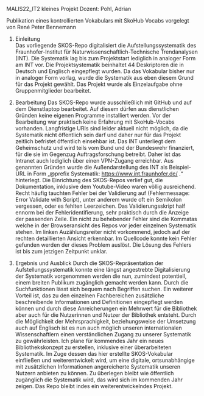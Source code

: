 MALIS22_IT2 kleines Projekt 
Dozent: Pohl, Adrian

Publikation eines kontrollierten Vokabulars mit SkoHub Vocabs
vorgelegt von René Peter Bennemann


1. Einleitung      
Das vorliegende SKOS-Repo digitalisiert die Aufstellungssystematik des Fraunhofer-Institut für Naturwissenschaftlich-Technische Trendanalysen (INT). Die Systematik lag bis zum Projektstart lediglich in analoger Form am INT vor. Die Projektsystematik beinhaltet 44 Deskriptoren die in Deutsch und Englisch eingepflegt wurden. Da das Vokabular bisher nur in analoger Form vorlag, wurde die Systematik aus eben diesem Grund für das Projekt gewählt. Das Projekt wurde als Einzelaufgabe ohne Gruppenmitglieder bearbeitet.

2. Bearbeitung
Das SKOS-Repo wurde ausschließlich mit GitHub und auf dem Dienstlaptop bearbeitet. Auf diesem dürfen aus dienstlichen Gründen keine eigenen Programme installiert werden. Vor der Bearbeitung war praktisch keine Erfahrung mit SkoHub-Vocabs vorhanden. Langfristige URIs sind leider aktuell nicht möglich, da die Systematik nicht öffentlich sein darf und daher nur für das Projekt zeitlich befristet öffentlich einsehbar ist. Das INT unterliegt dem Geheimschutz und wird teils vom Bund und der Bundeswehr finanziert, für die sie im Gegenzug Auftragsforschung betreibt. Daher ist das Intranet auch lediglich über einen VPN-Zugang erreichbar. Aus genannten Gründen wurde die Außendarstellung des INT als Beispiel-URL in Form „@prefix Systematik: <https://www.int.fraunhofer.de/> .“ hinterlegt.
Die Einrichtung des SKOS-Repos verlief gut, die Dokumentation, inklusive dem Youtube-Video waren völlig ausreichend. Recht häufig tauchten Fehler bei der Validierung auf (Fehlermessage: Error Validate with Script), unter anderem wurde oft ein Semikolon vergessen, oder es fehlten Leerzeichen. Das Validierungsskript half ennorm bei der Fehleridentifierung, sehr praktisch durch die Anzeige der passenden Zeile. Ein nicht zu behebender Fehler sind die Kommatas welche in der Browseransicht des Repos vor jeder einzelnen Systematik stehen. Im linken Auzählungsreiter nicht vorkommend, jedoch auf der rechten detaillierten Ansicht erkennbar. Im Quellcode konnte kein Fehler gefunden werden der dieses Problem auslöst. Die Lösung des Fehlers ist bis zum jetzigen Zeitpunkt unklar. 


3. Ergebnis und Ausblick
Durch die SKOS-Repräsentation der Aufstellungssystematik konnte eine längst angestrebte Digitalisierung der Systematik vorgenommen werden die nun, zumindest potentiell, einem breiten Publikum zugänglich gemacht werden kann.
Durch die Suchfunktionen lässt sich bequem nach Begriffen suchen. Ein weiterer Vorteil ist, das zu den einzelnen Fachbereichen zusätzliche beschreibende Informationen und Definitionen eingepflegt werden können und durch diese Anreicherungen ein Mehrwert für die Bibliothek aber auch für die Nutzerinnen und Nutzer der Bibliothek entsteht. Durch die Möglichkeit der Mehrsprachigkeit, beziehungsweise der Umsetzung auch auf Englisch ist es nun auch möglich unseren internationalen Wissenschaftlern einen verständlichen Zugang zu unserer Systematik zu gewährleisten.
Ich plane für kommendes Jahr ein neues Bibliothekskonzept zu erstellen, inklusive einer überarbeiteten Systematik. Im Zuge dessen das hier erstellte SKOS-Vokabular einfließen und weiterentwickelt wird, um eine digitale, ortsunabhängige mit zusätzlichen Informationen angereicherte Systematik unseren Nutzern anbieten zu können. Zu überlegen bleibt wie öffentlich zugänglich die Systematik wird, das wird sich im kommenden Jahr zeigen. Das Repo bleibt indes ein weiterentwickelndes Projekt. 


